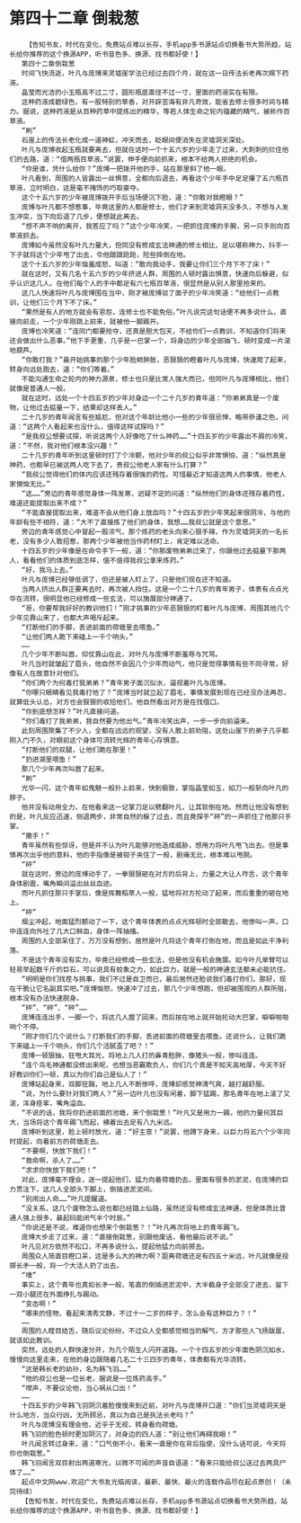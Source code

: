 # 第四十二章 倒栽葱
        【告知书友，时代在变化，免费站点难以长存，手机app多书源站点切换看书大势所趋，站长给你推荐的这个换源APP，听书音色多、换源、找书都好使！】
       第四十二章倒栽葱
       时间飞快流逝，叶凡与庞博来灵墟崖学法已经过去四个月，就在这一日传法长老再次赐下药液。
       晶莹而光洁的小玉瓶高不过二寸，圆形瓶底直径不过一寸，里面的药液实在有限。
       这种药液成碧绿色，有一股特别的草香，对开辟苦海有非凡奇效，能省去修士很多时间与精力。据说，这种药液是从百种药草中提炼出的精华，等若人体生命之轮内蕴藏的精气，被称作百草液。
       “刷”
       石崖上的传法长老化成一道神虹，冲天而去，眨眼间便消失在灵墟洞天深处。
       叶凡与庞博收起玉瓶就要离去，但就在这时一个十五六岁的少年走了过来，大刺刺的拦住他们的去路，道：“借两瓶百草液。”说罢，伸手便向前抓来，根本不给两人拒绝的机会。
       “你是谁，凭什么给你？”庞博一把拨开他的手，站在那里斜了他一眼。
       叶凡看到，周围的人皆露出一丝惧意，全都向后退去，再看这个少年手中足足攥了五六瓶百草液，立时明白，这是毫不掩饰的巧取豪夺。
       这个十五六岁的少年被庞博拨开手后当场便沉下脸，道：“你敢对我瞪眼？”
       庞博与叶凡都不想惹事，毕竟这里的人都是修士，他们才来到灵墟洞天没多久，不想与人发生冲突，当下向后退了几步，便想就此离去。
       “想不声不响的离开，我答应了吗？”这个少年冷笑，一把抓住庞博的手腕，另一只手则向百草液抓去。
       庞博如今虽然没有叶凡力量大，但同没有修成玄法神通的修士相比，足以堪称神力，抖手一下子就将这个少年甩了出去，令他踉踉跄跄，险些摔倒在地。
       这个十五六岁的少年恼羞成怒，叫道：“敢向我动手，我要让你们三个月下不了床！”
       就在这时，又有几名十五六岁的少年挤进人群，周围的人顿时露出惧意，快速向后躲避，似乎认识这几人。在他们每个人的手中都足有六七瓶百草液，很显然是从别人那里抢来的。
       这几人快速将叶凡与庞博围在当中，刚才被庞博驳了面子的少年冷笑道：“给他们一点教训，让他们三个月下不了床。”
       “果然是有人的地方就会有恩怨，连修士也不能免俗。”叶凡说完这句话便不再多说什么，直接向前走，一个少年刚跳上前来，就被他一脚踢开。
       庞博也冷笑道：“连同门都要抢夺，还真是胆大包天，不给你们一点教训，不知道你们将来还会做出什么恶事。”他下手更重，几乎是一巴掌一个，将身边的少年全部抽飞，顿时变成一片滚地葫芦。
       “你敢打我？”最开始挑事的那个少年脸颊肿胀，恶狠狠的瞪着叶凡与庞博，快速爬了起来，转身向远处跑去，道：“你们等着。”
       不能沟通生命之轮内的神力源泉，修士也只是比常人强大而已，但同叶凡与庞博相比，他们就像是普通人一般。
       就在这时，远处一个十四五岁的少年对身边一个二十几岁的青年道：“你弟弟真是一个废物，让他过去掂量一下，结果却这样丢人。”
       二十几岁的青年闻言有些尴尬，但对这个年龄比他小一些的少年很忌惮，略带恭谨之色，问道：“这两个人看起来也没什么，值得这样试探吗？”
       “是我叔公想要试探，听说这两个人好像吃了什么神药……”十四五岁的少年露出不屑的冷笑，道：“不然，我对他们根本没兴趣！”
       二十几岁的青年听到这里顿时打了个冷颤，他对少年的叔公似乎非常惧怕，道：“纵然真是神药，也都早已被这两人吃下去了，贵叔公他老人家有什么打算？”
       “我叔公觉得他们的体内应该还残存着很强的药性。可惜最近才知道这两人的事情，他老人家懊恼无比。”
       “这……”旁边的青年感觉身体一阵发寒，迟疑不定的问道：“纵然他们的身体还残存着药性，难道还能提取出来不成？”
       “不能直接提取出来，难道不会从他们身上放血吗？”十四五岁的少年笑起来很阴冷，与他的年龄有些不相符，道：“大不了直接炼了他们的身体，我想……我叔公就是这个意思。”
       旁边的青年感觉心中冒起一股凉气，那个炼药的老头向来心狠手辣，作为灵墟洞天的一名长老，没有多少人敢招惹，那两个少年被他当作药材盯上，肯定难以活命。
       十四五岁的少年像是在命令手下一般，道：“你那废物弟弟过来了，你跟他过去掂量下那两人，看看他们的体质到底怎样，值不值得我叔公拿来炼药。”
       “好，我马上去。”
       叶凡与庞博已经够低调了，但还是被人盯上了，只是他们现在还不知道。
       当两人挤出人群正要离去时，再次被人挡住。这是一个二十几岁的青年男子，体表有点点光华在流转，很明显他已经修成一些玄法，可以施展部分神通了。
       “哥，你要帮我好好的教训他们！”刚才挑事的少年恶狠狠的盯着叶凡与庞博，周围其他几个少年见靠山来了，也都大声喝斥起来。
       “打断他们的手脚，丢进前面的荷塘里去喂鱼。”
       “让他们两人跪下来磕上一千个响头。”
       ……
       几个少年不断叫嚣，仰仗靠山在此，对叶凡与庞博不断羞辱与咒骂。
       叶凡当时就皱起了眉头，他自然不会因几个少年而动气，他只是觉得事情有些不同寻常，好像有人在故意针对他们。
       “你们两个为何毒打我弟弟？”青年男子面沉似水，逼视着叶凡与庞博。
       “你哪只眼睛看见我毒打他了？”庞博当时就立起了眉毛，事情发展到现在已经没办法再忍，就算低头认怂，对方也会狠狠的收拾他们，他自然看出对方是在找借口。
       “你到底想怎样？”叶凡直接问道。
       “你们毒打了我弟弟，我自然要为他出气。”青年冷笑出声，一步一步向前逼来。
       此刻周围聚集了不少人，全都在远远的观望，没有人敢上前劝阻，这处山崖下的弟子几乎都刚入门不久，对眼前这个身体可流转光辉的青年心存惧意。
       “打断他们的双腿，让他们跪在那里！”
       “扔进湖里喂鱼！”
       那几个少年再次叫嚣了起来。
       “刷”
       光华一闪，这个青年如鬼魅一般扑上前来，快到极致，掌指晶莹如玉，如刀一般斩向叶凡的脖子。
       他并没有动用全力，在他看来这一记掌刀足以劈翻叶凡，让其软倒在地。然而让他没有想到的是，叶凡反应迅速，侧退两步，非常自然的躲了过去，而且竟探手“砰”的一声抓住了他那只手掌。
       “撒手！”
       青年虽然有些惊讶，但是并不认为叶凡能够对他造成威胁，想用力将叶凡甩飞出去。但是事情再次出乎他的意料，他的手指像是被钳子夹住了一般，剧痛无比，根本难以甩脱。
       “砰”
       就在这时，旁边的庞博动手了，一拳狠狠砸在对方的后背上，力量之大让人咋舌，这个青年身体剧震，嘴角瞬间溢出丝丝血迹。
       而叶凡抓住那只手掌后，像是挥舞稻草人一般，猛地将对方抡动了起来，而后重重的砸在地上。
       “砰”
       烟尘冲起，地面猛烈颤动了一下，这个青年体表的点点光辉顿时全部散去，他惨叫一声，口中连连向外吐了几大口鲜血，身体一阵抽搐。
       周围的人全部呆住了，万万没有想到，居然是叶凡将这个青年打倒在地，而且是如此干净利落。
       不是这个青年没有实力，毕竟已经修成一些玄法，但是他没有机会施展。如今叶凡单臂可以轻易举起数千斤的巨石，可以说具有蛟象之力，如此巨力，就是一般的神通玄法都未必能抗住。
       “明明是你们找茬与挑事，我们不过是自卫而已，最后居然还脸说我们毒打你们，那好，现在干脆让它名副其实吧。”庞博恼怒，快速冲了过去，那几个少年想跑，但却被围观的人群所阻，根本没有办法快速脱身。
       “砰”、“砰”、“砰”……
       庞博连连出手，一脚一个，将这几人蹬了回来，而后按在地上就开始抡动大巴掌，噼噼啪啪响个不停。
       “刚才你们几个说什么？打断我们的手脚，丢进前面的荷塘里去喂鱼。还说什么，让我们跪下来磕上一千个响头，你们几个活腻歪了吧？！”
       庞博一顿狠抽，狂甩大耳光，将地上几人打的鼻青脸肿，像猪头一般，惨叫连连。
       “连个鸟毛神通都没修出来呢，也想当恶霸欺负人，你们几个真是不知天高地厚，今天不好好教训你们一顿，真以为你们自己是仙人了！”
       庞博站起身来，双脚狂踹，地上几人不断惨呼，庞博却感觉神清气爽，越打越舒服。
       “说，为什么要针对我们两人？”另一边叶凡也没有闲着，脚下猛踢，那名青年在地上滚了又滚，浑身痉挛，嘴角溢血。
       “不说的话，我将你扔进前面的池塘，来个倒栽葱！”叶凡又是用力一踢，他的力量何其巨大，当场将这个青年踢飞而起，横着出去足有八九米远。
       庞博听到这里，脸上顿时放光，道：“好主意！”说罢，他蹲下身来，以巨力将五六个少年同时提起，向着前方的荷塘走去。
       “不要啊，快放下我们！”
       “救命啊，杀人了……”
       “求求你快放下我们吧！”
       对此，庞博毫不理会，逐一提起他们，猛力向着荷塘扔去。里面有很多的淤泥，在庞博的巨力贯注下，这几人全部头下脚上，倒插进淤泥间。
       “别闹出人命……”叶凡提醒道。
       “没关系，这几个废物怎么说也都已经踏上仙路，虽然还没有修成玄法神通，但是体质比普通人强上很多，最起码能闭气半个时辰。”
       “你说还是不说，难道你也想来个倒栽葱？！”叶凡再次将地上的青年踢飞。
       庞博大步走了过来，道：“直接倒栽葱，别跟他废话，看他最后说不说。”
       叶凡见对方依然不松口，不再多说什么，提起他猛力向前掷去。
       周围众人简直目瞪口呆，这是多么大的神力啊？距离荷塘还足有四五十米远，叶凡就像是投掷长矛一般，将一个大活人扔了出去。
       “噗”
       事实上，这个青年也真如长矛一般，笔直的倒插进淤泥中，大半截身子全部没了进去，留下一双小腿还在外面挣扎与踢动。
       “变态啊！”
       “哪来的怪物，看起来清秀文静，不过十一二岁的样子，怎么会有这种巨力？！”
       ……
       周围的人瞠目结舌，随后议论纷纷，不过众人全都感觉相当的解气，方才那些人飞扬跋扈，就该如此教训。
       突然，远处的人群快速分开，为几个陌生人闪开道路。一个十四五岁的少年面色阴沉如水，慢慢向这里走来，在他的身边跟随着几名二十三四岁的青年，体表都有光华流转。
       “这是韩长老的幼孙，名为韩飞羽……”
       “他的叔公也是一位长老，据说是一位炼药高手。”
       “噤声，不要议论他，当心祸从口出！”
       ……
       十四五岁的少年韩飞羽阴沉着脸慢慢来到近前，对叶凡与庞博开口道：“你们当灵墟洞天是什么地方，当众行凶，无所顾忌，真以为自己是执法长老吗？”
       叶凡与庞博没有理会他，近乎于无视，转身看向荷塘。
       韩飞羽的脸色顿时更加阴沉了，对身边的四人道：“别让他们再碍我眼！”
       叶凡闻言转过身来，道：“口气倒不小，看来一直是你在背后指使，没什么话可说，今天将你也倒栽葱。”
       韩飞羽闻言双目射出两道寒光，以微不可闻的声音自语道：“看来只能给叔公送过去两具尸体了……”
       起点中文网www.欢迎广大书友光临阅读，最新、最快、最火的连载作品尽在起点原创！（未完待续）
       【告知书友，时代在变化，免费站点难以长存，手机app多书源站点切换看书大势所趋，站长给你推荐的这个换源APP，听书音色多、换源、找书都好使！】